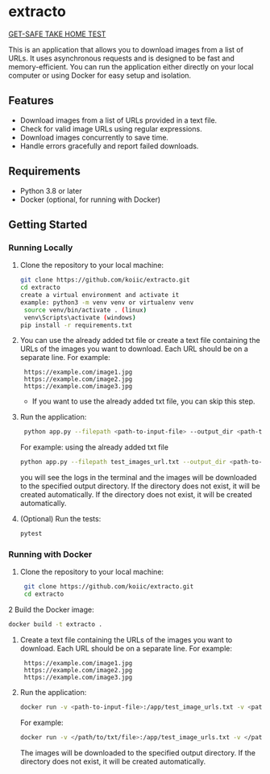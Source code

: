 # extracto


[GET-SAFE TAKE HOME TEST](https://example.com/image_downloader_logo.png)

This is an application that allows you to download images from a list of URLs. It uses asynchronous requests and is designed to be fast and memory-efficient. You can run the application either directly on your local computer or using Docker for easy setup and isolation.

## Features

- Download images from a list of URLs provided in a text file.
- Check for valid image URLs using regular expressions.
- Download images concurrently to save time.
- Handle errors gracefully and report failed downloads.

## Requirements

- Python 3.8 or later
- Docker (optional, for running with Docker)

## Getting Started

### Running Locally

1. Clone the repository to your local machine:

   ```bash
   git clone https://github.com/koiic/extracto.git
   cd extracto
   create a virtual environment and activate it
   example: python3 -m venv venv or virtualenv venv
    source venv/bin/activate . (linux)
    venv\Scripts\activate (windows)
   pip install -r requirements.txt
    ```
   
2. You can use the already added txt file or create a text file containing the URLs of the images you want to download. Each URL should be on a separate line. For example:

   ```text
    https://example.com/image1.jpg
    https://example.com/image2.jpg
    https://example.com/image3.jpg
    ```
   - If you want to use the already added txt file, you can skip this step.
   
3. Run the application:

   ```bash
    python app.py --filepath <path-to-input-file> --output_dir <path-to-output_directory>
    ```

    For example: using the already added txt file

    ```bash
    python app.py --filepath test_images_url.txt --output_dir <path-to-output_directory>
    ```
   you will see the logs in the terminal and the images will be downloaded to the specified output directory. If the directory does not exist, it will be created automatically. If the directory does not exist, it will be created automatically.
4. (Optional) Run the tests:

   ```bash
   pytest
   ```
   
### Running with Docker

1. Clone the repository to your local machine:

   ```bash
    git clone https://github.com/koiic/extracto.git
    cd extracto
    ```
   
2 Build the Docker image:

   ```bash
   docker build -t extracto .
   ```

1. Create a text file containing the URLs of the images you want to download. Each URL should be on a separate line. For example:

   ```text
    https://example.com/image1.jpg
    https://example.com/image2.jpg
    https://example.com/image3.jpg
    ```
   
2. Run the application:

   ```bash
   docker run -v <path-to-input-file>:/app/test_image_urls.txt -v <path-to-output_directory>:/app/images image-downloader
   ```
   
   For example:

   ```bash
   docker run -v </path/to/txt/file>:/app/test_image_urls.txt -v </path/to/download/folder>:/app/images extracto --filepath /app/test_images_url.txt --output_dir /app/output

   ```
   
   The images will be downloaded to the specified output directory. If the directory does not exist, it will be created automatically.
